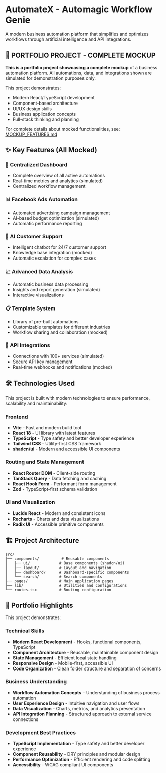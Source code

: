 # AutomateX - Automagic Workflow Genie

A modern business automation platform that simplifies and optimizes workflows through artificial intelligence and API integrations.

## 🚨 PORTFOLIO PROJECT - COMPLETE MOCKUP

**This is a portfolio project showcasing a complete mockup** of a business automation platform. All automations, data, and integrations shown are simulated for demonstration purposes only.

This project demonstrates:
- Modern React/TypeScript development
- Component-based architecture
- UI/UX design skills
- Business application concepts
- Full-stack thinking and planning

For complete details about mocked functionalities, see: [MOCKUP_FEATURES.md](./MOCKUP_FEATURES.md)

## ✨ Key Features (All Mocked)

### 🎯 Centralized Dashboard
- Complete overview of all active automations
- Real-time metrics and analytics (simulated)
- Centralized workflow management

### 📊 Facebook Ads Automation
- Automated advertising campaign management
- AI-based budget optimization (simulated)
- Automatic performance reporting

### 🤖 AI Customer Support
- Intelligent chatbot for 24/7 customer support
- Knowledge base integration (mocked)
- Automatic escalation for complex cases

### 📈 Advanced Data Analysis
- Automatic business data processing
- Insights and report generation (simulated)
- Interactive visualizations

### 📋 Template System
- Library of pre-built automations
- Customizable templates for different industries
- Workflow sharing and collaboration (mocked)

### 🔗 API Integrations
- Connections with 100+ services (simulated)
- Secure API key management
- Real-time webhooks and notifications (mocked)



## 🛠️ Technologies Used

This project is built with modern technologies to ensure performance, scalability and maintainability:

### Frontend
- **Vite** - Fast and modern build tool
- **React 18** - UI library with latest features
- **TypeScript** - Type safety and better developer experience
- **Tailwind CSS** - Utility-first CSS framework
- **shadcn/ui** - Modern and accessible UI components

### Routing and State Management
- **React Router DOM** - Client-side routing
- **TanStack Query** - Data fetching and caching
- **React Hook Form** - Performant form management
- **Zod** - TypeScript-first schema validation

### UI and Visualization
- **Lucide React** - Modern and consistent icons
- **Recharts** - Charts and data visualizations
- **Radix UI** - Accessible primitive components

## 🏗️ Project Architecture

```
src/
├── components/          # Reusable components
│   ├── ui/             # Base components (shadcn/ui)
│   ├── layout/         # Layout and navigation
│   ├── dashboard/      # Dashboard-specific components
│   └── search/         # Search components
├── pages/              # Main application pages
├── lib/                # Utilities and configurations
└── routes.tsx          # Routing configuration
```

## 🎯 Portfolio Highlights

This project demonstrates:

### Technical Skills
- **Modern React Development** - Hooks, functional components, TypeScript
- **Component Architecture** - Reusable, maintainable component design
- **State Management** - Efficient local state handling
- **Responsive Design** - Mobile-first, accessible UI
- **Code Organization** - Clean folder structure and separation of concerns

### Business Understanding
- **Workflow Automation Concepts** - Understanding of business process automation
- **User Experience Design** - Intuitive navigation and user flows
- **Data Visualization** - Charts, metrics, and analytics presentation
- **API Integration Planning** - Structured approach to external service connections

### Development Best Practices
- **TypeScript Implementation** - Type safety and better developer experience
- **Component Reusability** - DRY principles and modular design
- **Performance Optimization** - Efficient rendering and code splitting
- **Accessibility** - WCAG compliant UI components

